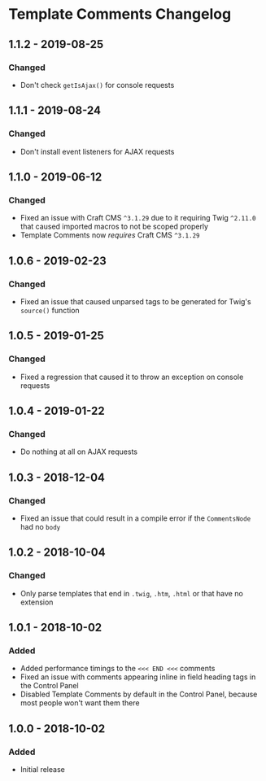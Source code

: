 # Template Comments Changelog

## 1.1.2 - 2019-08-25
### Changed
* Don't check `getIsAjax()` for console requests

## 1.1.1 - 2019-08-24
### Changed
* Don't install event listeners for AJAX requests

## 1.1.0 - 2019-06-12
### Changed
* Fixed an issue with Craft CMS `^3.1.29` due to it requiring Twig `^2.11.0` that caused imported macros to not be scoped properly
* Template Comments now _requires_ Craft CMS `^3.1.29`

## 1.0.6 - 2019-02-23
### Changed
* Fixed an issue that caused unparsed tags to be generated for Twig's `source()` function

## 1.0.5 - 2019-01-25
### Changed
* Fixed a regression that caused it to throw an exception on console requests

## 1.0.4 - 2019-01-22
### Changed
* Do nothing at all on AJAX requests

## 1.0.3 - 2018-12-04
### Changed
* Fixed an issue that could result in a compile error if the `CommentsNode` had no `body`

## 1.0.2 - 2018-10-04
### Changed
* Only parse templates that end in `.twig`, `.htm`, `.html` or that have no extension

## 1.0.1 - 2018-10-02
### Added
* Added performance timings to the `<<< END <<<` comments
* Fixed an issue with comments appearing inline in field heading tags in the Control Panel
* Disabled Template Comments by default in the Control Panel, because most people won't want them there

## 1.0.0 - 2018-10-02
### Added
* Initial release
